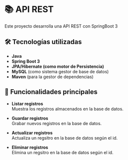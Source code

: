 # 📚 API REST 

Este proyecto desarrolla una API REST con SpringBoot 3

## 🛠️ Tecnologías utilizadas

- **Java**
- **Spring Boot 3**
- **JPA/Hibernate (como motor de Persistencia)**
- **MySQL** (como sistema gestor de base de datos)
- **Maven** (para la gestor de dependencias)

## 🔧 Funcionalidades principales

- **Listar registros**  
  Muestra los registros almacenados en la base de datos.

- **Guardar registros**  
  Grabar nuevos registros en la base de datos.

- **Actualizar registros**  
  Actualiza un regsitro en la base de datos según el id.

- **Eliminar registros**  
  Elimina un regsitro en la base de datos según el id.
